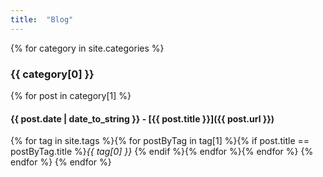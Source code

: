 ```yaml
---
title:  "Blog"
---
```



{% for category in site.categories %}
### {{ category[0] }}

{% for post in category[1] %}
#### {{ post.date | date_to_string }} - **[{{ post.title }}]({{ post.url }})**
{% for tag in site.tags %}{% for postByTag in tag[1] %}{% if post.title == postByTag.title %}*{{ tag[0] }}* {% endif %}{% endfor %}{% endfor %}
{% endfor %}
{% endfor %}